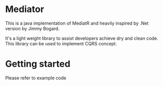 # Mediator

This is a java implementation of MediatR and heavily inspired by .Net version by Jimmy Bogard.

It's a light weight library to assist developers achieve dry and clean code. This library can be used to implement CQRS concept.


# Getting started 

Please refer to example code
